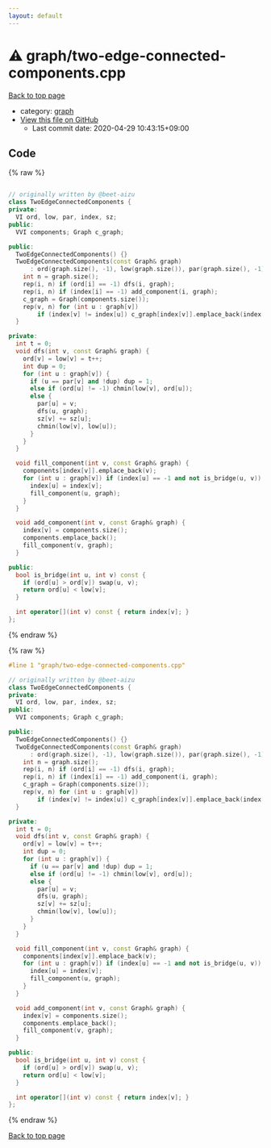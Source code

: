 ```yaml
---
layout: default
---
```


<!-- mathjax config similar to math.stackexchange -->
<script type="text/javascript" async
  src="https://cdnjs.cloudflare.com/ajax/libs/mathjax/2.7.5/MathJax.js?config=TeX-MML-AM_CHTML">
</script>
<script type="text/x-mathjax-config">
  MathJax.Hub.Config({
    TeX: { equationNumbers: { autoNumber: "AMS" }},
    tex2jax: {
      inlineMath: [ ['$','$'] ],
      processEscapes: true
    },
    "HTML-CSS": { matchFontHeight: false },
    displayAlign: "left",
    displayIndent: "2em"
  });
</script>

<script type="text/javascript" src="https://cdnjs.cloudflare.com/ajax/libs/jquery/3.4.1/jquery.min.js"></script>
<script src="https://cdn.jsdelivr.net/npm/jquery-balloon-js@1.1.2/jquery.balloon.min.js" integrity="sha256-ZEYs9VrgAeNuPvs15E39OsyOJaIkXEEt10fzxJ20+2I=" crossorigin="anonymous"></script>
<script type="text/javascript" src="../../assets/js/copy-button.js"></script>
<link rel="stylesheet" href="../../assets/css/copy-button.css" />


# :warning: graph/two-edge-connected-components.cpp

<a href="../../index.html">Back to top page</a>

* category: <a href="../../index.html#f8b0b924ebd7046dbfa85a856e4682c8">graph</a>
* <a href="{{ site.github.repository_url }}/blob/master/graph/two-edge-connected-components.cpp">View this file on GitHub</a>
    - Last commit date: 2020-04-29 10:43:15+09:00




## Code

<a id="unbundled"></a>
{% raw %}
```cpp

// originally written by @beet-aizu
class TwoEdgeConnectedComponents {
private:
  VI ord, low, par, index, sz;
public:
  VVI components; Graph c_graph;

public:
  TwoEdgeConnectedComponents() {}
  TwoEdgeConnectedComponents(const Graph& graph)
      : ord(graph.size(), -1), low(graph.size()), par(graph.size(), -1), index(graph.size(), -1), sz(graph.size(), 1) {
    int n = graph.size();
    rep(i, n) if (ord[i] == -1) dfs(i, graph);
    rep(i, n) if (index[i] == -1) add_component(i, graph);
    c_graph = Graph(components.size());
    rep(v, n) for (int u : graph[v])
        if (index[v] != index[u]) c_graph[index[v]].emplace_back(index[u]);
  }

private:
  int t = 0;
  void dfs(int v, const Graph& graph) {
    ord[v] = low[v] = t++;
    int dup = 0;
    for (int u : graph[v]) {
      if (u == par[v] and !dup) dup = 1;
      else if (ord[u] != -1) chmin(low[v], ord[u]);
      else {
        par[u] = v;
        dfs(u, graph);
        sz[v] += sz[u];
        chmin(low[v], low[u]);
      }
    }
  }

  void fill_component(int v, const Graph& graph) {
    components[index[v]].emplace_back(v);
    for (int u : graph[v]) if (index[u] == -1 and not is_bridge(u, v)) {
      index[u] = index[v];
      fill_component(u, graph);
    }
  }

  void add_component(int v, const Graph& graph) {
    index[v] = components.size();
    components.emplace_back();
    fill_component(v, graph);
  }

public:
  bool is_bridge(int u, int v) const {
    if (ord[u] > ord[v]) swap(u, v);
    return ord[u] < low[v];
  }

  int operator[](int v) const { return index[v]; }
};

```
{% endraw %}

<a id="bundled"></a>
{% raw %}
```cpp
#line 1 "graph/two-edge-connected-components.cpp"

// originally written by @beet-aizu
class TwoEdgeConnectedComponents {
private:
  VI ord, low, par, index, sz;
public:
  VVI components; Graph c_graph;

public:
  TwoEdgeConnectedComponents() {}
  TwoEdgeConnectedComponents(const Graph& graph)
      : ord(graph.size(), -1), low(graph.size()), par(graph.size(), -1), index(graph.size(), -1), sz(graph.size(), 1) {
    int n = graph.size();
    rep(i, n) if (ord[i] == -1) dfs(i, graph);
    rep(i, n) if (index[i] == -1) add_component(i, graph);
    c_graph = Graph(components.size());
    rep(v, n) for (int u : graph[v])
        if (index[v] != index[u]) c_graph[index[v]].emplace_back(index[u]);
  }

private:
  int t = 0;
  void dfs(int v, const Graph& graph) {
    ord[v] = low[v] = t++;
    int dup = 0;
    for (int u : graph[v]) {
      if (u == par[v] and !dup) dup = 1;
      else if (ord[u] != -1) chmin(low[v], ord[u]);
      else {
        par[u] = v;
        dfs(u, graph);
        sz[v] += sz[u];
        chmin(low[v], low[u]);
      }
    }
  }

  void fill_component(int v, const Graph& graph) {
    components[index[v]].emplace_back(v);
    for (int u : graph[v]) if (index[u] == -1 and not is_bridge(u, v)) {
      index[u] = index[v];
      fill_component(u, graph);
    }
  }

  void add_component(int v, const Graph& graph) {
    index[v] = components.size();
    components.emplace_back();
    fill_component(v, graph);
  }

public:
  bool is_bridge(int u, int v) const {
    if (ord[u] > ord[v]) swap(u, v);
    return ord[u] < low[v];
  }

  int operator[](int v) const { return index[v]; }
};

```
{% endraw %}

<a href="../../index.html">Back to top page</a>

